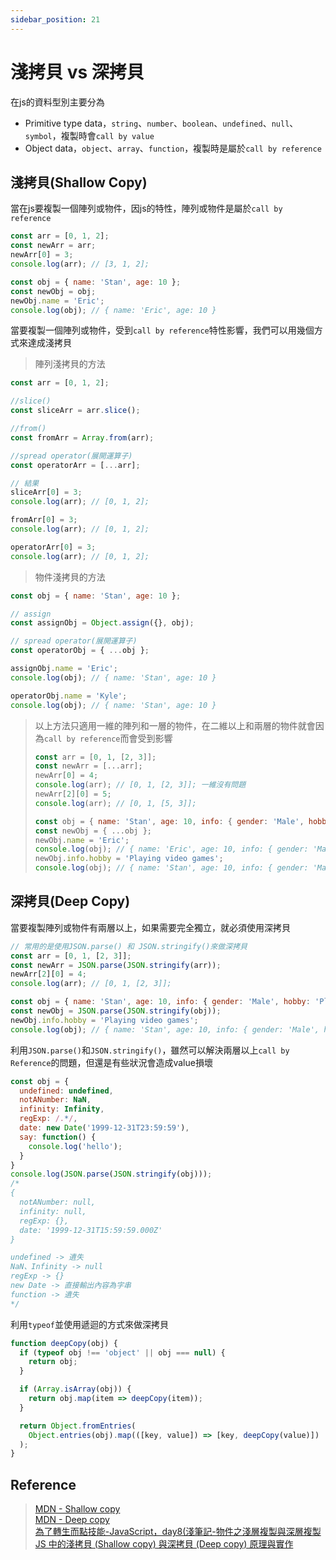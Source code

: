 ```yaml
---
sidebar_position: 21
---
```


# 淺拷貝 vs 深拷貝
在js的資料型別主要分為
- Primitive type data，`string`、`number`、`boolean`、`undefined`、`null`、`symbol`，複製時會`call by value`
- Object data，`object`、`array`、`function`，複製時是屬於`call by reference`
## 淺拷貝(Shallow Copy)
當在js要複製一個陣列或物件，因js的特性，陣列或物件是屬於`call by reference`
```javascript
const arr = [0, 1, 2];
const newArr = arr;
newArr[0] = 3;
console.log(arr); // [3, 1, 2];

const obj = { name: 'Stan', age: 10 };
const newObj = obj;
newObj.name = 'Eric';
console.log(obj); // { name: 'Eric', age: 10 }
```

當要複製一個陣列或物件，受到`call by reference`特性影響，我們可以用幾個方式來達成淺拷貝<br />
> 陣列淺拷貝的方法
```javascript
const arr = [0, 1, 2];

//slice()
const sliceArr = arr.slice();

//from()
const fromArr = Array.from(arr);

//spread operator(展開運算子)
const operatorArr = [...arr];

// 結果
sliceArr[0] = 3;
console.log(arr); // [0, 1, 2];

fromArr[0] = 3;
console.log(arr); // [0, 1, 2];

operatorArr[0] = 3;
console.log(arr); // [0, 1, 2];
```
> 物件淺拷貝的方法
```javascript
const obj = { name: 'Stan', age: 10 };

// assign
const assignObj = Object.assign({}, obj);

// spread operator(展開運算子)
const operatorObj = { ...obj };

assignObj.name = 'Eric';
console.log(obj); // { name: 'Stan', age: 10 }

operatorObj.name = 'Kyle';
console.log(obj); // { name: 'Stan', age: 10 }
```

> 以上方法只適用一維的陣列和一層的物件，在二維以上和兩層的物件就會因為`call by reference`而會受到影響
> ```javascript
> const arr = [0, 1, [2, 3]];
> const newArr = [...arr];
> newArr[0] = 4;
> console.log(arr); // [0, 1, [2, 3]]; 一維沒有問題
> newArr[2][0] = 5;
> console.log(arr); // [0, 1, [5, 3]];
> 
> const obj = { name: 'Stan', age: 10, info: { gender: 'Male', hobby: 'Playing basketball'} };
> const newObj = { ...obj };
> newObj.name = 'Eric';
> console.log(obj); // { name: 'Eric', age: 10, info: { gender: 'Male', hobby: 'Playing basketball'} }; 一層沒有問題
> newObj.info.hobby = 'Playing video games';
> console.log(obj); // { name: 'Stan', age: 10, info: { gender: 'Male', hobby: 'Playing video games'} };
> ```

## 深拷貝(Deep Copy)
當要複製陣列或物件有兩層以上，如果需要完全獨立，就必須使用深拷貝
```javascript
// 常用的是使用JSON.parse() 和 JSON.stringify()來做深拷貝
const arr = [0, 1, [2, 3]];
const newArr = JSON.parse(JSON.stringify(arr));
newArr[2][0] = 4;
console.log(arr); // [0, 1, [2, 3]];

const obj = { name: 'Stan', age: 10, info: { gender: 'Male', hobby: 'Playing basketball'} };
const newObj = JSON.parse(JSON.stringify(obj));
newObj.info.hobby = 'Playing video games';
console.log(obj); // { name: 'Stan', age: 10, info: { gender: 'Male', hobby: 'Playing basketball'} }
```

利用`JSON.parse()`和`JSON.stringify()`，雖然可以解決兩層以上`call by Reference`的問題，但還是有些狀況會造成value損壞
```javascript
const obj = {
  undefined: undefined,
  notANumber: NaN,
  infinity: Infinity,
  regExp: /.*/,
  date: new Date('1999-12-31T23:59:59'),
  say: function() {
    console.log('hello');
  }
}
console.log(JSON.parse(JSON.stringify(obj)));
/*
{
  notANumber: null,
  infinity: null,
  regExp: {},
  date: '1999-12-31T15:59:59.000Z'
}

undefined -> 遺失
NaN、Infinity -> null
regExp -> {}
new Date -> 直接輸出內容為字串
function -> 遺失
*/
```

利用`typeof`並使用遞迴的方式來做深拷貝
```javascript
function deepCopy(obj) {
  if (typeof obj !== 'object' || obj === null) {
    return obj;
  }

  if (Array.isArray(obj)) {
    return obj.map(item => deepCopy(item));
  }

  return Object.fromEntries(
    Object.entries(obj).map(([key, value]) => [key, deepCopy(value)])
  );
}
```

## Reference
> [MDN - Shallow copy](https://developer.mozilla.org/en-US/docs/Glossary/Shallow_copy)<br />
> [MDN - Deep copy](https://developer.mozilla.org/en-US/docs/Glossary/Deep_copy)<br />
> [為了轉生而點技能-JavaScript，day8(淺筆記-物件之淺層複製與深層複製](https://ithelp.ithome.com.tw/articles/10282829)<br />
> [JS 中的淺拷貝 (Shallow copy) 與深拷貝 (Deep copy) 原理與實作](https://www.programfarmer.com/articles/2021/javascript-shallow-copy-deep-copy)